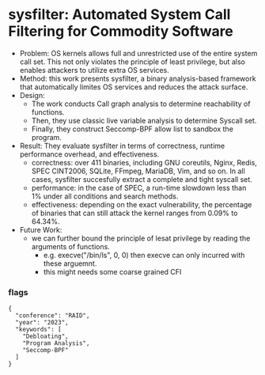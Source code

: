 # sysfilter: Automated System Call Filtering for Commodity Software

- Problem: OS kernels allows full and unrestricted use of the entire system call set. This not only violates the principle of least privilege, but also enables attackers to utilize extra OS services.
- Method: this work presents sysfilter, a binary analysis-based framework that automatically limites OS services and reduces the attack surface.
- Design:
  - The work conducts Call graph analysis to determine reachability of functions.
  - Then, they use classic live variable analysis to determine Syscall set.
  - Finally, they construct Seccomp-BPF allow list to sandbox the program.
- Result: They evaluate sysfilter in terms of correctness, runtime performance overhead, and effectiveness.
  - correctness: over 411 binaries, including GNU coreutils, Nginx, Redis, SPEC CINT2006, SQLite, FFmpeg, MariaDB, Vim, and so on. In all cases, sysfilter succesfully extract a complete and tight syscall set.
  - performance: in the case of SPEC, a run-time slowdown less than 1% under all conditions and search methods.
  - effectiveness: depending on the exact vulnerability, the percentage of binaries that can still attack the kernel ranges from 0.09% to 64.34%.
- Future Work:
  - we can further bound the principle of lesat privilege by reading the arguments of functions.
    - e.g. execve("/bin/ls", 0, 0) then execve can only incurred with these arguemnt.
    - this might needs some coarse grained CFI


### flags
```
{
  "conference": "RAID",
  "year": "2023",
  "keywords": [
    "Debloating",
    "Program Analysis",
    "Seccomp-BPF" 
  ]
}
```
